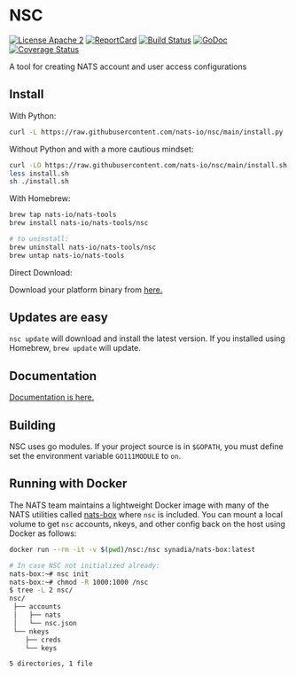 # NSC

[![License Apache 2](https://img.shields.io/badge/License-Apache2-blue.svg)](https://www.apache.org/licenses/LICENSE-2.0)
[![ReportCard](https://goreportcard.com/badge/nats-io/nsc)](https://goreportcard.com/report/nats-io/nsc)
[![Build Status](https://travis-ci.org/nats-io/nsc.svg?branch=main)](http://travis-ci.org/nats-io/nsc)
[![GoDoc](http://godoc.org/github.com/nats-io/nsc?status.svg)](http://godoc.org/github.com/nats-io/nsc)
[![Coverage Status](https://coveralls.io/repos/github/nats-io/nsc/badge.svg?branch=main&service=github)](https://coveralls.io/github/nats-io/nsc?branch=main)

A tool for creating NATS account and user access configurations

## Install

With Python:

```bash
curl -L https://raw.githubusercontent.com/nats-io/nsc/main/install.py | python
```

Without Python and with a more cautious mindset:

```bash
curl -LO https://raw.githubusercontent.com/nats-io/nsc/main/install.sh
less install.sh
sh ./install.sh
```

With Homebrew:

```bash
brew tap nats-io/nats-tools
brew install nats-io/nats-tools/nsc

# to uninstall:
brew uninstall nats-io/nats-tools/nsc
brew untap nats-io/nats-tools
```

Direct Download:

Download your platform binary from
[here.](https://github.com/nats-io/nsc/releases/latest)

## Updates are easy

`nsc update` will download and install the latest version. If you installed
using Homebrew, `brew update` will update.

## Documentation

[Documentation is here.](https://nats-io.github.io/nsc/)

## Building

NSC uses go modules. If your project source is in `$GOPATH`, you must define set
the environment variable `GO111MODULE` to `on`.

## Running with Docker

The NATS team maintains a lightweight Docker image with many of the NATS
utilities called [nats-box](https://github.com/nats-io/nats-box) where `nsc` is
included. You can mount a local volume to get `nsc` accounts, nkeys, and other
config back on the host using Docker as follows:

```sh
docker run --rm -it -v $(pwd)/nsc:/nsc synadia/nats-box:latest

# In case NSC not initialized already:
nats-box:~# nsc init
nats-box:~# chmod -R 1000:1000 /nsc
$ tree -L 2 nsc/
nsc/
 ├── accounts
 │   ├── nats
 │   └── nsc.json
 └── nkeys
    ├── creds
    └── keys

5 directories, 1 file
```
